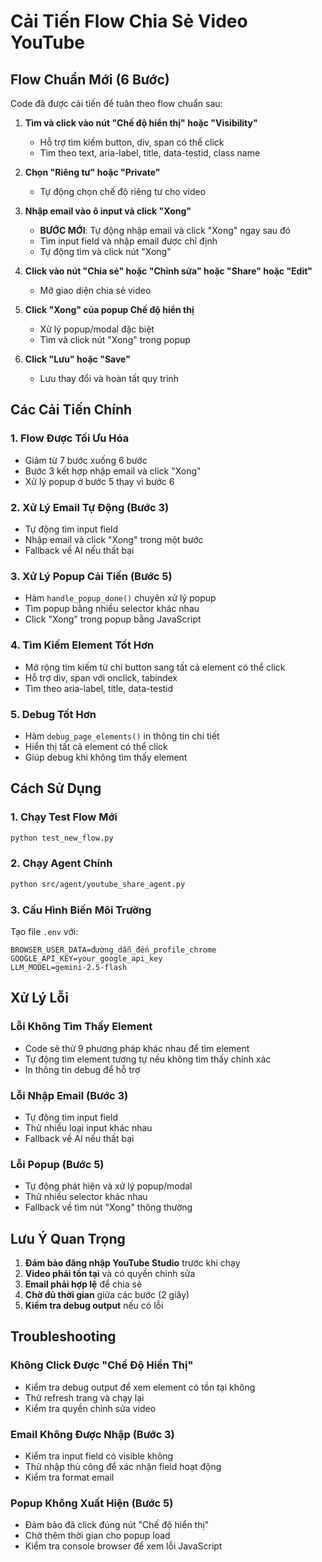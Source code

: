 # Cải Tiến Flow Chia Sẻ Video YouTube

## Flow Chuẩn Mới (6 Bước)

Code đã được cải tiến để tuân theo flow chuẩn sau:

1. **Tìm và click vào nút "Chế độ hiển thị" hoặc "Visibility"**
   - Hỗ trợ tìm kiếm button, div, span có thể click
   - Tìm theo text, aria-label, title, data-testid, class name

2. **Chọn "Riêng tư" hoặc "Private"**
   - Tự động chọn chế độ riêng tư cho video

3. **Nhập email vào ô input và click "Xong"**
   - **BƯỚC MỚI**: Tự động nhập email và click "Xong" ngay sau đó
   - Tìm input field và nhập email được chỉ định
   - Tự động tìm và click nút "Xong"

4. **Click vào nút "Chia sẻ" hoặc "Chỉnh sửa" hoặc "Share" hoặc "Edit"**
   - Mở giao diện chia sẻ video

5. **Click "Xong" của popup Chế độ hiển thị**
   - Xử lý popup/modal đặc biệt
   - Tìm và click nút "Xong" trong popup

6. **Click "Lưu" hoặc "Save"**
   - Lưu thay đổi và hoàn tất quy trình

## Các Cải Tiến Chính

### 1. Flow Được Tối Ưu Hóa
- Giảm từ 7 bước xuống 6 bước
- Bước 3 kết hợp nhập email và click "Xong"
- Xử lý popup ở bước 5 thay vì bước 6

### 2. Xử Lý Email Tự Động (Bước 3)
- Tự động tìm input field
- Nhập email và click "Xong" trong một bước
- Fallback về AI nếu thất bại

### 3. Xử Lý Popup Cải Tiến (Bước 5)
- Hàm `handle_popup_done()` chuyên xử lý popup
- Tìm popup bằng nhiều selector khác nhau
- Click "Xong" trong popup bằng JavaScript

### 4. Tìm Kiếm Element Tốt Hơn
- Mở rộng tìm kiếm từ chỉ button sang tất cả element có thể click
- Hỗ trợ div, span với onclick, tabindex
- Tìm theo aria-label, title, data-testid

### 5. Debug Tốt Hơn
- Hàm `debug_page_elements()` in thông tin chi tiết
- Hiển thị tất cả element có thể click
- Giúp debug khi không tìm thấy element

## Cách Sử Dụng

### 1. Chạy Test Flow Mới
```bash
python test_new_flow.py
```

### 2. Chạy Agent Chính
```bash
python src/agent/youtube_share_agent.py
```

### 3. Cấu Hình Biến Môi Trường
Tạo file `.env` với:
```
BROWSER_USER_DATA=đường_dẫn_đến_profile_chrome
GOOGLE_API_KEY=your_google_api_key
LLM_MODEL=gemini-2.5-flash
```

## Xử Lý Lỗi

### Lỗi Không Tìm Thấy Element
- Code sẽ thử 9 phương pháp khác nhau để tìm element
- Tự động tìm element tương tự nếu không tìm thấy chính xác
- In thông tin debug để hỗ trợ

### Lỗi Nhập Email (Bước 3)
- Tự động tìm input field
- Thử nhiều loại input khác nhau
- Fallback về AI nếu thất bại

### Lỗi Popup (Bước 5)
- Tự động phát hiện và xử lý popup/modal
- Thử nhiều selector khác nhau
- Fallback về tìm nút "Xong" thông thường

## Lưu Ý Quan Trọng

1. **Đảm bảo đăng nhập YouTube Studio** trước khi chạy
2. **Video phải tồn tại** và có quyền chỉnh sửa
3. **Email phải hợp lệ** để chia sẻ
4. **Chờ đủ thời gian** giữa các bước (2 giây)
5. **Kiểm tra debug output** nếu có lỗi

## Troubleshooting

### Không Click Được "Chế Độ Hiển Thị"
- Kiểm tra debug output để xem element có tồn tại không
- Thử refresh trang và chạy lại
- Kiểm tra quyền chỉnh sửa video

### Email Không Được Nhập (Bước 3)
- Kiểm tra input field có visible không
- Thử nhập thủ công để xác nhận field hoạt động
- Kiểm tra format email

### Popup Không Xuất Hiện (Bước 5)
- Đảm bảo đã click đúng nút "Chế độ hiển thị"
- Chờ thêm thời gian cho popup load
- Kiểm tra console browser để xem lỗi JavaScript 